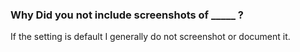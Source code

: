 ### Why Did you not include screenshots of _____ ?

If the setting is default I generally do not screenshot or document it.
